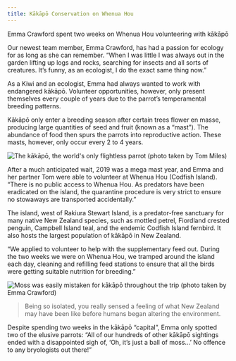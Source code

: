 ```yaml
---
title: Kākāpō Conservation on Whenua Hou
---
```


Emma Crawford spent two weeks on Whenua Hou volunteering with kākāpō
<!--more-->


Our newest team member, Emma Crawford, has had a passion for ecology for as long as she can remember.
“When I was little I was always out in the garden lifting up logs and rocks, searching for insects
and all sorts of creatures. It’s funny, as an ecologist, I do the exact same thing now.”

As a Kiwi and an ecologist, Emma had always wanted to work with endangered kākāpō.
Volunteer opportunities, however, only present themselves every couple of years due
to the parrot’s temperamental breeding patterns.

Kākāpō only enter a breeding season after certain trees flower en masse, producing
large quantities of seed and fruit (known as a “mast”). The abundance of food then spurs the parrots
into reproductive action. These masts, however, only occur every 2 to 4 years.

![The kākāpō, the world's only flightless parrot (photo taken by Tom Miles)](/news/2021-10-14-emma-crawford-kakapo/kakapofeeding.jpg)

After a much anticipated wait, 2019 was a mega mast year, and Emma and her partner
Tom were able to volunteer at Whenua Hou (Codfish Island). “There is no public access
to Whenua Hou. As predators have been eradicated on the island, the quarantine procedure
is very strict to ensure no stowaways are transported accidentally.”

The island, west of Rakiura Stewart Island, is a predator-free sanctuary for many native
New Zealand species, such as mottled petrel, Fiordland crested penguin, Campbell Island teal,
and the endemic Codfish Island fernbird. It also hosts the largest population of kākāpō in New Zealand.

“We applied to volunteer to help with the supplementary feed out. During the two weeks we were on Whenua Hou,
we tramped around the island each day, cleaning and refilling feed stations to ensure that all the birds
were getting suitable nutrition for breeding.”


![Moss was easily mistaken for kākāpō throughout the trip (photo taken by Emma Crawford)](/news/2021-10-14-emma-crawford-kakapo/mossball.jpg)

> Being so isolated, you really sensed a feeling of what New Zealand may have been like before humans began altering the environment.

Despite spending two weeks in the kākāpō “capital”, Emma only spotted two of the elusive parrots:
“All of our hundreds of other kākāpō sightings ended with a disappointed sigh of,
‘Oh, it’s just a ball of moss…’ No offence to any bryologists out there!”
